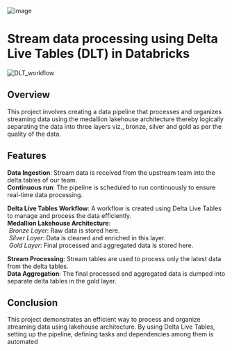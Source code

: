 ![image](https://github.com/user-attachments/assets/0ae1318d-815a-4b06-aa40-70e45a813c45)


# Stream data processing using Delta Live Tables (DLT) in Databricks

![DLT_workflow](https://github.com/user-attachments/assets/b74e845f-ff46-476c-be83-afd72dbbf447)

## Overview
This project involves creating a data pipeline that processes and organizes streaming data using the medallion lakehouse architecture thereby logically separating the data into three layers viz., bronze, silver and gold as per the quality of the data. 

## Features
**Data Ingestion**: Stream data is received from the upstream team into the delta tables of our team.<br>
**Continuous run**: The pipeline is scheduled to run continuously to ensure real-time data processing.<br>

**Delta Live Tables Workflow**: A workflow is created using Delta Live Tables to manage and process the data efficiently.<br>
__Medallion Lakehouse Architecture__:<br>
&nbsp;*_Bronze Layer_*: Raw data is stored here.<br>
&nbsp;*_Silver Layer_*: Data is cleaned and enriched in this layer.<br>
&nbsp;*_Gold Layer_*: Final processed and aggregated data is stored here.<br>

**Stream Processing**: Stream tables are used to process only the latest data from the delta tables.<br>
**Data Aggregation**: The final processed and aggregated data is dumped into separate delta tables in the gold layer.<br>


## Conclusion <br>
This project demonstrates an efficient way to process and organize streaming data using lakehouse architecture. By using Delta Live Tables, setting up the pipeline, defining tasks and dependencies among them is automated

